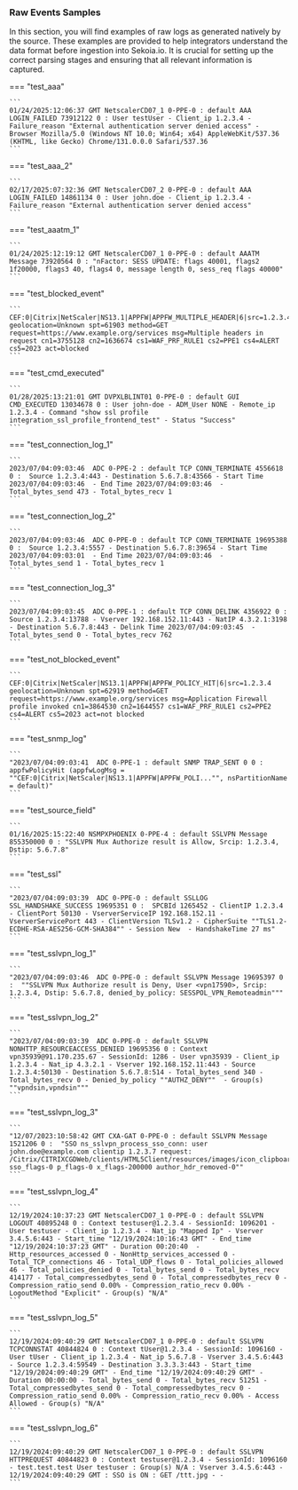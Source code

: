 
### Raw Events Samples

In this section, you will find examples of raw logs as generated natively by the source. These examples are provided to help integrators understand the data format before ingestion into Sekoia.io. It is crucial for setting up the correct parsing stages and ensuring that all relevant information is captured.


=== "test_aaa"

    ```
	01/24/2025:12:06:37 GMT NetscalerCD07_1 0-PPE-0 : default AAA LOGIN_FAILED 73912122 0 : User testUser - Client_ip 1.2.3.4 - Failure_reason "External authentication server denied access" - Browser Mozilla/5.0 (Windows NT 10.0; Win64; x64) AppleWebKit/537.36 (KHTML, like Gecko) Chrome/131.0.0.0 Safari/537.36
    ```



=== "test_aaa_2"

    ```
	02/17/2025:07:32:36 GMT NetscalerCD07_2 0-PPE-0 : default AAA LOGIN_FAILED 14861134 0 : User john.doe - Client_ip 1.2.3.4 - Failure_reason "External authentication server denied access"
    ```



=== "test_aaatm_1"

    ```
	01/24/2025:12:19:12 GMT NetscalerCD07_1 0-PPE-0 : default AAATM Message 73920564 0 : "nFactor: SESS UPDATE: flags 40001, flags2 1f20000, flags3 40, flags4 0, message length 0, sess_req flags 40000"
    ```



=== "test_blocked_event"

    ```
	CEF:0|Citrix|NetScaler|NS13.1|APPFW|APPFW_MULTIPLE_HEADER|6|src=1.2.3.4 geolocation=Unknown spt=61903 method=GET request=https://www.example.org/services msg=Multiple headers in request cn1=3755128 cn2=1636674 cs1=WAF_PRF_RULE1 cs2=PPE1 cs4=ALERT cs5=2023 act=blocked
    ```



=== "test_cmd_executed"

    ```
	01/28/2025:13:21:01 GMT DVPXLBLINT01 0-PPE-0 : default GUI CMD_EXECUTED 13034678 0 : User john-doe - ADM_User NONE - Remote_ip 1.2.3.4 - Command "show ssl profile integration_ssl_profile_frontend_test" - Status "Success"
    ```



=== "test_connection_log_1"

    ```
	2023/07/04:09:03:46  ADC 0-PPE-2 : default TCP CONN_TERMINATE 4556618 0 :  Source 1.2.3.4:443 - Destination 5.6.7.8:43566 - Start Time 2023/07/04:09:03:46  - End Time 2023/07/04:09:03:46  - Total_bytes_send 473 - Total_bytes_recv 1
    ```



=== "test_connection_log_2"

    ```
	2023/07/04:09:03:46  ADC 0-PPE-0 : default TCP CONN_TERMINATE 19695388 0 :  Source 1.2.3.4:5557 - Destination 5.6.7.8:39654 - Start Time 2023/07/04:09:03:01  - End Time 2023/07/04:09:03:46  - Total_bytes_send 1 - Total_bytes_recv 1
    ```



=== "test_connection_log_3"

    ```
	2023/07/04:09:03:45  ADC 0-PPE-1 : default TCP CONN_DELINK 4356922 0 :  Source 1.2.3.4:13788 - Vserver 192.168.152.11:443 - NatIP 4.3.2.1:3198 - Destination 5.6.7.8:443 - Delink Time 2023/07/04:09:03:45  - Total_bytes_send 0 - Total_bytes_recv 762
    ```



=== "test_not_blocked_event"

    ```
	CEF:0|Citrix|NetScaler|NS13.1|APPFW|APPFW_POLICY_HIT|6|src=1.2.3.4 geolocation=Unknown spt=62919 method=GET request=https://www.example.org/services msg=Application Firewall profile invoked cn1=3864530 cn2=1644557 cs1=WAF_PRF_RULE1 cs2=PPE2 cs4=ALERT cs5=2023 act=not blocked
    ```



=== "test_snmp_log"

    ```
	"2023/07/04:09:03:41  ADC 0-PPE-1 : default SNMP TRAP_SENT 0 0 :  appfwPolicyHit (appfwLogMsg = ""CEF:0|Citrix|NetScaler|NS13.1|APPFW|APPFW_POLI..."", nsPartitionName = default)"
    ```



=== "test_source_field"

    ```
	01/16/2025:15:22:40 NSMPXPHOENIX 0-PPE-4 : default SSLVPN Message 855350000 0 : "SSLVPN Mux Authorize result is Allow, Srcip: 1.2.3.4, Dstip: 5.6.7.8"
    ```



=== "test_ssl"

    ```
	"2023/07/04:09:03:39  ADC 0-PPE-0 : default SSLLOG SSL_HANDSHAKE_SUCCESS 19695351 0 :  SPCBId 1265452 - ClientIP 1.2.3.4 - ClientPort 50130 - VserverServiceIP 192.168.152.11 - VserverServicePort 443 - ClientVersion TLSv1.2 - CipherSuite ""TLS1.2-ECDHE-RSA-AES256-GCM-SHA384"" - Session New  - HandshakeTime 27 ms"
    ```



=== "test_sslvpn_log_1"

    ```
	"2023/07/04:09:03:46  ADC 0-PPE-0 : default SSLVPN Message 19695397 0 :  ""SSLVPN Mux Authorize result is Deny, User <vpn17590>, Srcip: 1.2.3.4, Dstip: 5.6.7.8, denied_by_policy: SESSPOL_VPN_Remoteadmin"""
    ```



=== "test_sslvpn_log_2"

    ```
	"2023/07/04:09:03:39  ADC 0-PPE-0 : default SSLVPN NONHTTP_RESOURCEACCESS_DENIED 19695356 0 : Context vpn35939@91.170.235.67 - SessionId: 1286 - User vpn35939 - Client_ip 1.2.3.4 - Nat_ip 4.3.2.1 - Vserver 192.168.152.11:443 - Source 1.2.3.4:50130 - Destination 5.6.7.8:514 - Total_bytes_send 340 - Total_bytes_recv 0 - Denied_by_policy ""AUTHZ_DENY""  - Group(s) ""vpndsin,vpndsin"""
    ```



=== "test_sslvpn_log_3"

    ```
	"12/07/2023:10:58:42 GMT CXA-GAT 0-PPE-0 : default SSLVPN Message 1521206 0 :  "SSO ns_sslvpn_process_sso_conn: user john.doe@example.com clientip 1.2.3.7 request: /Citrix/CITRIXCGDWeb/clients/HTML5Client/resources/images/icon_clipboard.png sso_flags-0 p_flags-0 x_flags-200000 author_hdr_removed-0""
    ```



=== "test_sslvpn_log_4"

    ```
	12/19/2024:10:37:23 GMT NetscalerCD07_1 0-PPE-0 : default SSLVPN LOGOUT 40895248 0 : Context testuser@1.2.3.4 - SessionId: 1096201 - User testuser - Client_ip 1.2.3.4 - Nat_ip "Mapped Ip" - Vserver 3.4.5.6:443 - Start_time "12/19/2024:10:16:43 GMT" - End_time "12/19/2024:10:37:23 GMT" - Duration 00:20:40  - Http_resources_accessed 0 - NonHttp_services_accessed 0 - Total_TCP_connections 46 - Total_UDP_flows 0 - Total_policies_allowed 46 - Total_policies_denied 0 - Total_bytes_send 0 - Total_bytes_recv 414177 - Total_compressedbytes_send 0 - Total_compressedbytes_recv 0 - Compression_ratio_send 0.00% - Compression_ratio_recv 0.00% - LogoutMethod "Explicit" - Group(s) "N/A"
    ```



=== "test_sslvpn_log_5"

    ```
	12/19/2024:09:40:29 GMT NetscalerCD07_1 0-PPE-0 : default SSLVPN TCPCONNSTAT 40844824 0 : Context tUser@1.2.3.4 - SessionId: 1096160 - User tUser - Client_ip 1.2.3.4 - Nat_ip 5.6.7.8 - Vserver 3.4.5.6:443 - Source 1.2.3.4:59549 - Destination 3.3.3.3:443 - Start_time "12/19/2024:09:40:29 GMT" - End_time "12/19/2024:09:40:29 GMT" - Duration 00:00:00 - Total_bytes_send 0 - Total_bytes_recv 51251 - Total_compressedbytes_send 0 - Total_compressedbytes_recv 0 - Compression_ratio_send 0.00% - Compression_ratio_recv 0.00% - Access Allowed - Group(s) "N/A"
    ```



=== "test_sslvpn_log_6"

    ```
	12/19/2024:09:40:29 GMT NetscalerCD07_1 0-PPE-0 : default SSLVPN HTTPREQUEST 40844823 0 : Context testuser@1.2.3.4 - SessionId: 1096160 - test.test.test User testuser : Group(s) N/A : Vserver 3.4.5.6:443 - 12/19/2024:09:40:29 GMT : SSO is ON : GET /ttt.jpg - -
    ```



